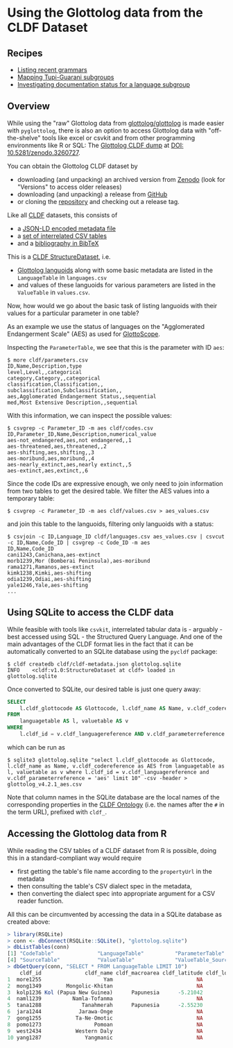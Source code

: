 # Using the Glottolog data from the CLDF Dataset


## Recipes

- [Listing recent grammars](recent_grammars.md)
- [Mapping Tupi-Guarani subgroups](tg_subgroups.md)
- [Investigating documentation status for a language subgroup](documentation_status_for_subgroup.md)


## Overview

While using the "raw" Glottolog data from [glottolog/glottolog](https://github.com/glottolog/glottolog) is made easier with `pyglottolog`,
there is also an option to access Glottolog data with "off-the-shelve" tools
like excel or csvkit and from other programming environments like R or SQL: 
The [Glottolog CLDF dump](https://doi.org/10.5281/zenodo.3260727) at [DOI: 10.5281/zenodo.3260727](https://doi.org/10.5281/zenodo.3260727).

You can obtain the Glottolog CLDF dataset by
- downloading (and unpacking) an archived version from [Zenodo](https://doi.org/10.5281/zenodo.3260727) (look for "Versions" to access older releases)
- downloading (and unpacking) a release from [GitHub](https://github.com/glottolog/glottolog-cldf/releases)
- or cloning the [repository](https://github.com/glottolog/glottolog-cldf) and checking out a release tag.

Like all [CLDF](https://cldf.cld.org) datasets, this consists of
- a [JSON-LD encoded metadata file](https://github.com/glottolog/glottolog-cldf/blob/master/cldf/cldf-metadata.json)
- a [set of interrelated CSV tables](https://github.com/glottolog/glottolog-cldf/tree/master/cldf)
- and a [bibliography in BibTeX](https://github.com/glottolog/glottolog-cldf/blob/master/cldf/sources.bib)

This is a [CLDF StructureDataset](https://github.com/cldf/cldf/tree/master/modules/StructureDataset), i.e. 
- [Glottolog languoids](https://glottolog.org/meta/glossary#Languoid) along with some basic metadata are listed in the `LanguageTable` in `languages.csv`
- and values of these languoids for various parameters are listed in the `ValueTable` in `values.csv`.

Now, how would we go about the basic task of listing languoids with their values for a particular parameter in one table?

As an example we use the status of languages on the "Agglomerated Endangerment Scale" (AES) as used for [GlottoScope](https://glottolog.org/langdoc/status).

Inspecting the `ParameterTable`, we see that this is the parameter with ID `aes`:
```shell script
$ more cldf/parameters.csv 
ID,Name,Description,type
level,Level,,categorical
category,Category,,categorical
classification,Classification,,
subclassification,Subclassification,,
aes,Agglomerated Endangerment Status,,sequential
med,Most Extensive Description,,sequential
```

With this information, we can inspect the possible values:
```shell script
$ csvgrep -c Parameter_ID -m aes cldf/codes.csv 
ID,Parameter_ID,Name,Description,numerical_value
aes-not_endangered,aes,not endangered,,1
aes-threatened,aes,threatened,,2
aes-shifting,aes,shifting,,3
aes-moribund,aes,moribund,,4
aes-nearly_extinct,aes,nearly extinct,,5
aes-extinct,aes,extinct,,6
```

Since the code IDs are expressive enough, we only need to join information from two tables to get the desired table. We filter the AES values into a temporary table:
```shell script
$ csvgrep -c Parameter_ID -m aes cldf/values.csv > aes_values.csv
```
and join this table to the languoids, filtering only languoids with a status:
```shell script
$ csvjoin -c ID,Language_ID cldf/languages.csv aes_values.csv | csvcut -c ID,Name,Code_ID | csvgrep -c Code_ID -m aes
ID,Name,Code_ID
cani1243,Canichana,aes-extinct
morb1239,Mor (Bomberai Peninsula),aes-moribund
rama1271,Ramanos,aes-extinct
kimk1238,Kimki,aes-shifting
odia1239,Odiai,aes-shifting
yale1246,Yale,aes-shifting
...
```


## Using SQLite to access the CLDF data

While feasible with tools like `csvkit`, interrelated tabular data is - arguably - best accessed using SQL - the Structured Query Language.
And one of the main advantages of the CLDF format lies in the fact that
it can be automatically converted to an SQLite database using the
`pycldf` package:

```shell script
$ cldf createdb cldf/cldf-metadata.json glottolog.sqlite
INFO    <cldf:v1.0:StructureDataset at cldf> loaded in glottolog.sqlite
```

Once converted to SQLite, our desired table is just one query away:
```sql
SELECT
    l.cldf_glottocode AS Glottocode, l.cldf_name AS Name, v.cldf_codereference AS AES
FROM 
    languagetable AS l, valuetable AS v
WHERE
    l.cldf_id = v.cldf_languagereference AND v.cldf_parameterreference = 'aes'
```
which can be run as
```shell script
$ sqlite3 glottolog.sqlite "select l.cldf_glottocode as Glottocode, l.cldf_name as Name, v.cldf_codereference as AES from languagetable as l, valuetable as v where l.cldf_id = v.cldf_languagereference and v.cldf_parameterreference = 'aes' limit 10" -csv -header > glottolog_v4.2.1_aes.csv
```

Note that column names in the SQLite database are the local names of the
corresponding properties in the [CLDF Ontology](https://cldf.clld.org/v1.0/terms.rdf) (i.e. the names after the `#` in the term URL), prefixed with `cldf_`.


## Accessing the Glottolog data from R

While reading the CSV tables of a CLDF dataset from R is possible, doing this in a standard-compliant way would
require 
- first getting the table's file name according to the `propertyUrl` in the metadata
- then consulting the table's CSV dialect spec in the metadata,
- then converting the dialect spec into appropriate argument for a CSV reader function.

All this can be circumvented by accessing the data in a SQLite database as created above:

```r
> library(RSQLite)
> conn <- dbConnect(RSQLite::SQLite(), "glottolog.sqlite")
> dbListTables(conn)
[1] "CodeTable"              "LanguageTable"          "ParameterTable"        
[4] "SourceTable"            "ValueTable"             "ValueTable_SourceTable"
> dbGetQuery(conn, "SELECT * FROM LanguageTable LIMIT 10")
    cldf_id              cldf_name cldf_macroarea cldf_latitude cldf_longitude
1  more1255                    Yam                           NA             NA
2  mong1349        Mongolic-Khitan                           NA             NA
3  kolp1236 Kol (Papua New Guinea)      Papunesia      -5.21042        151.583
4  naml1239          Namla-Tofanma                           NA             NA
5  tana1288             Tanahmerah      Papunesia      -2.55230        133.180
6  jara1244            Jarawa-Onge                           NA             NA
7  gong1255           Ta-Ne-Omotic                           NA             NA
8  pomo1273                 Pomoan                           NA             NA
9  west2434           Western Daly                           NA             NA
10 yang1287              Yangmanic                           NA             NA
```
